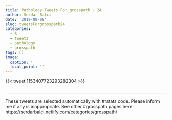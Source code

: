```yaml
---
title: Pathology Tweets For grosspath - 24
author: Serdar Balci
date: '2019-08-08'
slug: tweetsForgrosspath24
categories:
  - R
  - tweets
  - pathology
  - grosspath
tags: []
image:
  caption: ''
  focal_point: ''
---
```



{{< tweet 1153407723293282304 >}}
<br>
<br>
<hr>


These tweets are selected automatically with #rstats code. Please inform me if any is inappropriate.
See other #grosspath pages here: https://serdarbalci.netlify.com/categories/grosspath/

